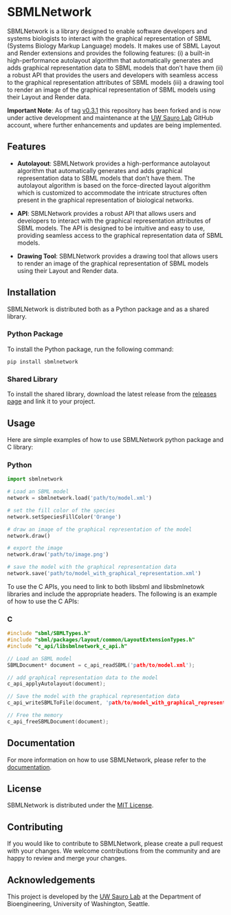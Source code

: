 # SBMLNetwork

SBMLNetwork is a library designed to enable software developers and systems biologists to interact with the graphical representation of SBML (Systems Biology Markup Language) models. It makes use of SBML Layout and Render extensions and provides the following features: (i) a built-in high-performance autolayout algorithm that automatically generates and adds graphical representation data to SBML models that don’t have them (ii) a robust API that provides the users and developers with seamless access to the graphical representation attributes of SBML models (iii) a drawing tool to render an image of the graphical representation of SBML models using their Layout and Render data.

**Important Note**: As of tag [v0.3.1](https://github.com/adelhpour/SBMLNetwork/releases/tag/v0.3.1) this repository has been forked and is now under active development and maintenance at the [UW Sauro Lab](https://github.com/sys-bio/SBMLNetwork) GitHub account, where further enhancements and updates are being implemented.

## Features

- **Autolayout**: SBMLNetwork provides a high-performance autolayout algorithm that automatically generates and adds graphical representation data to SBML models that don’t have them. The autolayout algorithm is based on the force-directed layout algorithm which is customized to accommodate the intricate structures often present in the graphical representation of biological networks.

- **API**: SBMLNetwork provides a robust API that allows users and developers to interact with the graphical representation attributes of SBML models. The API is designed to be intuitive and easy to use, providing seamless access to the graphical representation data of SBML models.

- **Drawing Tool**: SBMLNetwork provides a drawing tool that allows users to render an image of the graphical representation of SBML models using their Layout and Render data.

## Installation

SBMLNetwork is distributed both as a Python package and as a shared library.

### Python Package

To install the Python package, run the following command:

```pip install sbmlnetwork```

### Shared Library

To install the shared library, download the latest release from the [releases page](https://github.com/adelhpour/SBMLNetwork/releases) and link it to your project.

## Usage

Here are simple examples of how to use SBMLNetwork python package and C library:

### Python

```python
import sbmlnetwork

# Load an SBML model
network = sbmlnetwork.load('path/to/model.xml')

# set the fill color of the species
network.setSpeciesFillColor('Orange')

# draw an image of the graphical representation of the model
network.draw()

# export the image
network.draw('path/to/image.png')

# save the model with the graphical representation data
network.save('path/to/model_with_graphical_representation.xml')
```

To use the C APIs, you need to link to both libsbml and libsbmlnetowk libraries and include the appropriate headers. The following is an example of how to use the C APIs:

### C

```c
#include "sbml/SBMLTypes.h"
#include "sbml/packages/layout/common/LayoutExtensionTypes.h"
#include "c_api/libsbmlnetwork_c_api.h"

// Load an SBML model
SBMLDocument* document = c_api_readSBML('path/to/model.xml');

// add graphical representation data to the model
c_api_applyAutolayout(document); 

// Save the model with the graphical representation data
c_api_writeSBMLToFile(document, 'path/to/model_with_graphical_representation.xml');

// Free the memory
c_api_freeSBMLDocument(document);
```

## Documentation

For more information on how to use SBMLNetwork, please refer to the [documentation](https://sbmlnetwork.readthedocs.io/en/latest/).

## License

SBMLNetwork is distributed under the [MIT License](https://github.com/adelhpour/SBMLNetwork/blob/develop/LICENSE).

## Contributing

If you would like to contribute to SBMLNetwork, please create a pull request with your changes. We welcome contributions from the community and are happy to review and merge your changes.

## Acknowledgements

This project is developed by the [UW Sauro Lab](https://www.sys-bio.org) at the Department of Bioengineering, University of Washington, Seattle.

